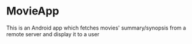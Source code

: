 # MovieApp
This is an Android app which fetches movies' summary/synopsis from a remote server and display it to a user
